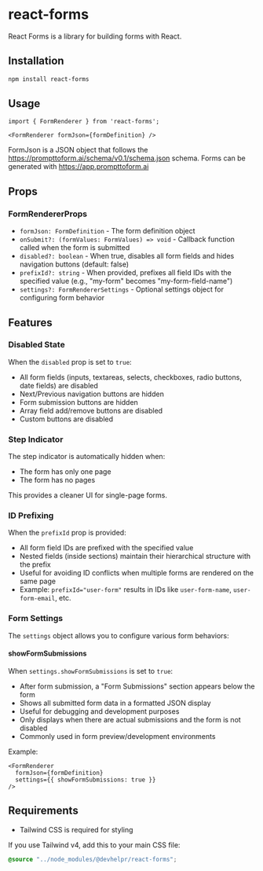 # react-forms

React Forms is a library for building forms with React.

## Installation

```bash
npm install react-forms
```

## Usage

```tsx
import { FormRenderer } from 'react-forms';

<FormRenderer formJson={formDefinition} />
```

FormJson is a JSON object that follows the https://prompttoform.ai/schema/v0.1/schema.json schema. Forms can be generated with https://app.prompttoform.ai

## Props

### FormRendererProps

- `formJson: FormDefinition` - The form definition object
- `onSubmit?: (formValues: FormValues) => void` - Callback function called when the form is submitted
- `disabled?: boolean` - When true, disables all form fields and hides navigation buttons (default: false)
- `prefixId?: string` - When provided, prefixes all field IDs with the specified value (e.g., "my-form" becomes "my-form-field-name")
- `settings?: FormRendererSettings` - Optional settings object for configuring form behavior

## Features

### Disabled State

When the `disabled` prop is set to `true`:
- All form fields (inputs, textareas, selects, checkboxes, radio buttons, date fields) are disabled
- Next/Previous navigation buttons are hidden
- Form submission buttons are hidden
- Array field add/remove buttons are disabled
- Custom buttons are disabled

### Step Indicator

The step indicator is automatically hidden when:
- The form has only one page
- The form has no pages

This provides a cleaner UI for single-page forms.

### ID Prefixing

When the `prefixId` prop is provided:
- All form field IDs are prefixed with the specified value
- Nested fields (inside sections) maintain their hierarchical structure with the prefix
- Useful for avoiding ID conflicts when multiple forms are rendered on the same page
- Example: `prefixId="user-form"` results in IDs like `user-form-name`, `user-form-email`, etc.

### Form Settings

The `settings` object allows you to configure various form behaviors:

#### showFormSubmissions

When `settings.showFormSubmissions` is set to `true`:
- After form submission, a "Form Submissions" section appears below the form
- Shows all submitted form data in a formatted JSON display
- Useful for debugging and development purposes
- Only displays when there are actual submissions and the form is not disabled
- Commonly used in form preview/development environments

Example:
```tsx
<FormRenderer 
  formJson={formDefinition} 
  settings={{ showFormSubmissions: true }}
/>
```

## Requirements

- Tailwind CSS is required for styling

If you use Tailwind v4, add this to your main CSS file:

```css
@source "../node_modules/@devhelpr/react-forms";
```


